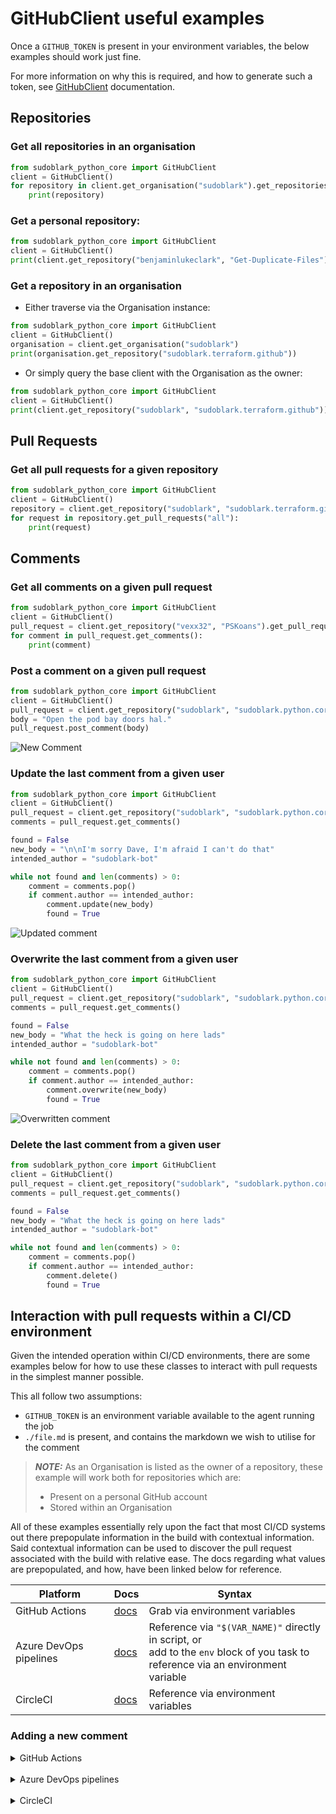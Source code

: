 # GitHubClient useful examples
Once a `GITHUB_TOKEN` is present in your environment variables, the below
examples should work just fine.

For more information on why this is required, and how to generate such a 
token, see [GitHubClient](../known-interfaces/github/client.md) documentation.

## Repositories

### Get all repositories in an organisation
```python
from sudoblark_python_core import GitHubClient
client = GitHubClient()
for repository in client.get_organisation("sudoblark").get_repositories():
    print(repository)
```

### Get a personal repository:

```python
from sudoblark_python_core import GitHubClient
client = GitHubClient()
print(client.get_repository("benjaminlukeclark", "Get-Duplicate-Files"))
```

### Get a repository in an organisation

* Either traverse via the Organisation instance:

```python
from sudoblark_python_core import GitHubClient
client = GitHubClient()
organisation = client.get_organisation("sudoblark")
print(organisation.get_repository("sudoblark.terraform.github"))
```

* Or simply query the base client with the Organisation as the owner:

```python
from sudoblark_python_core import GitHubClient
client = GitHubClient()
print(client.get_repository("sudoblark", "sudoblark.terraform.github"))
```
## Pull Requests

### Get all pull requests for a given repository

```python
from sudoblark_python_core import GitHubClient
client = GitHubClient()
repository = client.get_repository("sudoblark", "sudoblark.terraform.github")
for request in repository.get_pull_requests("all"):
    print(request)
```

## Comments

### Get all comments on a given pull request
```python
from sudoblark_python_core import GitHubClient
client = GitHubClient()
pull_request = client.get_repository("vexx32", "PSKoans").get_pull_request(241)
for comment in pull_request.get_comments():
    print(comment)
```

### Post a comment on a given pull request
```python
from sudoblark_python_core import GitHubClient
client = GitHubClient()
pull_request = client.get_repository("sudoblark", "sudoblark.python.core").get_pull_request(3)
body = "Open the pod bay doors hal."
pull_request.post_comment(body)
```

![New Comment](./github/new_comment.png)

### Update the last comment from a given user
```python
from sudoblark_python_core import GitHubClient
client = GitHubClient()
pull_request = client.get_repository("sudoblark", "sudoblark.python.core").get_pull_request(3)
comments = pull_request.get_comments()

found = False
new_body = "\n\nI'm sorry Dave, I'm afraid I can't do that"
intended_author = "sudoblark-bot"

while not found and len(comments) > 0:
    comment = comments.pop()
    if comment.author == intended_author:
        comment.update(new_body)
        found = True
```

![Updated comment](./github/updated_comment.png)

### Overwrite the last comment from a given user
```python
from sudoblark_python_core import GitHubClient
client = GitHubClient()
pull_request = client.get_repository("sudoblark", "sudoblark.python.core").get_pull_request(3)
comments = pull_request.get_comments()

found = False
new_body = "What the heck is going on here lads"
intended_author = "sudoblark-bot"

while not found and len(comments) > 0:
    comment = comments.pop()
    if comment.author == intended_author:
        comment.overwrite(new_body)
        found = True
```

![Overwritten comment](./github/overwritten_comment.png)

### Delete the last comment from a given user
```python
from sudoblark_python_core import GitHubClient
client = GitHubClient()
pull_request = client.get_repository("sudoblark", "sudoblark.python.core").get_pull_request(3)
comments = pull_request.get_comments()

found = False
new_body = "What the heck is going on here lads"
intended_author = "sudoblark-bot"

while not found and len(comments) > 0:
    comment = comments.pop()
    if comment.author == intended_author:
        comment.delete()
        found = True
```

## Interaction with pull requests within a CI/CD environment
Given the intended operation within CI/CD environments, there are some
examples below for how to use these classes to interact with pull requests
in the simplest manner possible.

This all follow two assumptions:

- `GITHUB_TOKEN` is an environment variable available to the agent running the job
- `./file.md` is present, and contains the markdown we wish to utilise for the comment

> **_NOTE:_**  As an Organisation is listed as the owner of a repository, these
> example will work both for repositories which are:
> 
>   * Present on a personal GitHub account
>   * Stored within an Organisation

All of these examples essentially rely upon the fact that most CI/CD systems out
there prepopulate information in the build with contextual information. Said contextual
information can be used to discover the pull request associated with the build
with relative ease. The docs regarding what values are prepopulated, and how,
have been linked below for reference.

| Platform               | Docs                                                                                                                         | Syntax                                                                                                                                     |
|------------------------|------------------------------------------------------------------------------------------------------------------------------|--------------------------------------------------------------------------------------------------------------------------------------------|
| GitHub Actions         | [docs](https://docs.github.com/en/actions/writing-workflows/choosing-what-your-workflow-does/store-information-in-variables) | Grab via environment variables                                                                                                             |
| Azure DevOps pipelines | [docs](https://learn.microsoft.com/en-us/azure/devops/pipelines/build/variables?view=azure-devops&tabs=yaml)                 | Reference via `"$(VAR_NAME)"` directly in script, or <br/>add to the `env` block of you task to <br/>reference via an environment variable |
| CircleCI               | [docs](https://circleci.com/docs/variables/#built-in-environment-variables)                                                  | Reference via environment variables                                                                                                        |


### Adding a new comment

<details close>
<summary>GitHub Actions</summary>
<br>

```python
import os
from sudoblark_python_core import GitHubClient

REPO_OWNER: str = os.getenv("GITHUB_REPOSITORY_OWNER")
REPO_NAME: str = os.getenv("GITHUB_REPOSITORY").split("/")[-1]
PULL_REQUEST_ID: int = int(os.getenv("GITHUB_REF_NAME").split("/")[0])

client = GitHubClient()
repository = client.get_repository(REPO_OWNER, REPO_NAME)
pull_request = repository.get_pull_request(PULL_REQUEST_ID)

with open("./file.md", "r") as file:
    content = file.read()

pull_request.post_comment(content)
```

</details>
<br>

<details close>
<summary>Azure DevOps pipelines</summary>
<br>

```python
from sudoblark_python_core import GitHubClient

REPO_OWNER: str = "$(Build.Repository.Name)".split("/")[0]
REPO_NAME: str = "$(Build.Repository.Name)".split("/")[-1]
PULL_REQUEST_ID: int = int("$(System.PullRequest.PullRequestNumber)")

client = GitHubClient()
repository = client.get_repository(REPO_OWNER, REPO_NAME)
pull_request = repository.get_pull_request(PULL_REQUEST_ID)

with open("./file.md", "r") as file:
    content = file.read()

pull_request.post_comment(content)
```

</details>
<br>

<details close>
<summary>CircleCI</summary>
<br>

```python
import os
from sudoblark_python_core import GitHubClient

REPO_OWNER: str = os.getenv("CIRCLE_PR_REPONAME").split("/")[0]
REPO_NAME: str = os.getenv("CIRCLE_PR_REPONAME").split("/")[-1]
PULL_REQUEST_ID: int = int(os.getenv("CIRCLE_PR_NUMBER").split("/")[0])

client = GitHubClient()
repository = client.get_repository(REPO_OWNER, REPO_NAME)
pull_request = repository.get_pull_request(PULL_REQUEST_ID)

with open("./file.md", "r") as file:
    content = file.read()

pull_request.post_comment(content)
```

</details>
<br>